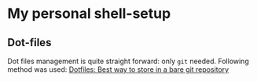 # My personal shell-setup

## Dot-files
Dot files management is quite straight forward: only `git` needed. Following method was used:
[Dotfiles: Best way to store in a bare git repository](https://www.atlassian.com/git/tutorials/dotfiles)